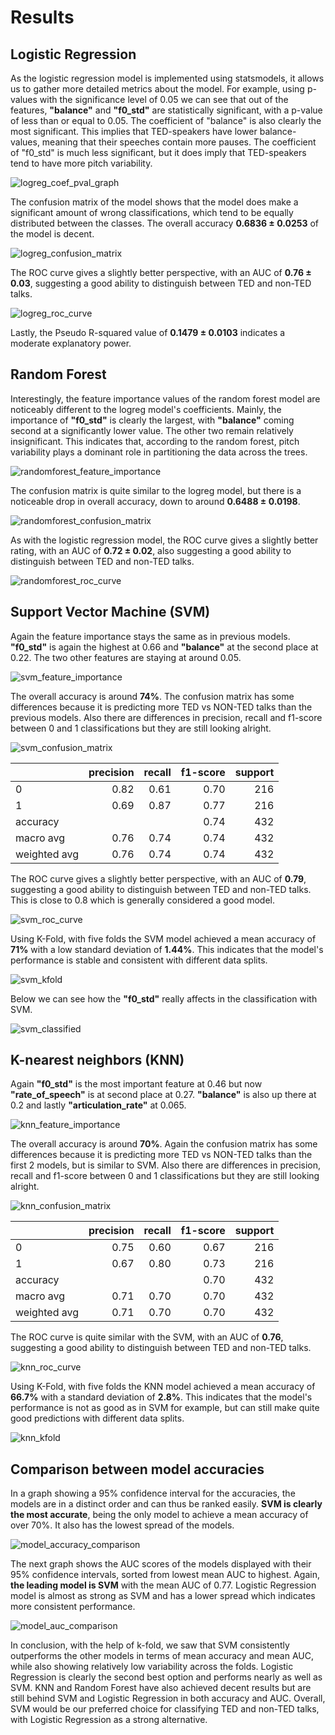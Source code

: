 # Results

## Logistic Regression

As the logistic regression model is implemented using statsmodels, it allows us to gather more detailed metrics about the model.
For example, using p-values with the significance level of 0.05 we can see that out of the features, **"balance"** and **"f0_std"** are statistically significant, with a p-value of less than or equal to 0.05. The coefficient of "balance" is also clearly the most significant. This implies that TED-speakers have lower balance-values, meaning that their speeches contain more pauses. The coefficient of "f0_std" is much less significant, but it does imply that TED-speakers tend to have more pitch variability.

![logreg_coef_pval_graph](./images/logreg_coef_pval_graph.png)

The confusion matrix of the model shows that the model does make a significant amount of wrong classifications, which tend to be equally distributed between the classes. The overall accuracy **0.6836 ± 0.0253** of the model is decent.

![logreg_confusion_matrix](./images/logreg_confusion_matrix.png)

The ROC curve gives a slightly better perspective, with an AUC of **0.76 ± 0.03**, suggesting a good ability to distinguish between TED and non-TED talks.

![logreg_roc_curve](./images/logreg_roc_curve.png)

Lastly, the Pseudo R-squared value of **0.1479 ± 0.0103** indicates a moderate explanatory power.

## Random Forest

Interestingly, the feature importance values of the random forest model are noticeably different to the logreg model's coefficients. Mainly, the importance of **"f0_std"** is clearly the largest, with **"balance"** coming second at a significantly lower value. The other two remain relatively insignificant. This indicates that, according to the random forest, pitch variability plays a dominant role in partitioning the data across the trees.

![randomforest_feature_importance](./images/randomforest_feature_importance.png)

The confusion matrix is quite similar to the logreg model, but there is a noticeable drop in overall accuracy, down to around **0.6488 ± 0.0198**.

![randomforest_confusion_matrix](./images/randomforest_confusion_matrix.png)

As with the logistic regression model, the ROC curve gives a slightly better rating, with an AUC of **0.72 ± 0.02**, also suggesting a good ability to distinguish between TED and non-TED talks.

![randomforest_roc_curve](./images/randomforest_roc_curve.png)

## Support Vector Machine (SVM)

Again the feature importance stays the same as in previous models. **"f0_std"** is again the highest at 0.66 and **"balance"** at the second place at 0.22. The two other features are staying at around 0.05.

![svm_feature_importance](./images/svm_feature_importance.png)

The overall accuracy is around **74%**. The confusion matrix has some differences because it is predicting more TED vs NON-TED talks than the previous models. Also there are differences in precision, recall and f1-score between 0 and 1 classifications but they are still looking alright.

![svm_confusion_matrix](./images/svm_confusion_matrix.png)

|              |   precision |   recall |   f1-score |    support |
|:-------------|------------:|---------:|-----------:|-----------:|
| 0            |    0.82     | 0.61     |   0.70     | 216        |
| 1            |    0.69     | 0.87     |   0.77     | 216        |
| accuracy     |             |          |   0.74     | 432        |
| macro avg    |    0.76     | 0.74     |   0.74     | 432        |
| weighted avg |    0.76     | 0.74     |   0.74     | 432        |

The ROC curve gives a slightly better perspective, with an AUC of **0.79**, suggesting a good ability to distinguish between TED and non-TED talks. This is close to 0.8 which is generally considered a good model.

![svm_roc_curve](./images/svm_roc_curve.png)

Using K-Fold, with five folds the SVM model achieved a mean accuracy of **71%** with a low standard deviation of **1.44%**. This indicates that the model's performance is stable and consistent with different data splits.

![svm_kfold](./images/svm_kfold.png)

Below we can see how the **"f0_std"** really affects in the classification with SVM.

![svm_classified](./images/svm_classified.png)

## K-nearest neighbors (KNN)

Again **"f0_std"** is the most important feature at 0.46 but now **"rate_of_speech"** is at second place at 0.27. **"balance"** is also up there at 0.2 and lastly **"articulation_rate"** at 0.065.

![knn_feature_importance](./images/knn_feature_importance.png)

The overall accuracy is around **70%**. Again the confusion matrix has some differences because it is predicting more TED vs NON-TED talks than the first 2 models, but is similar to SVM. Also there are differences in precision, recall and f1-score between 0 and 1 classifications but they are still looking alright.

![knn_confusion_matrix](./images/knn_confusion_matrix.png)

|              |   precision |   recall |   f1-score |    support |
|:-------------|------------:|---------:|-----------:|-----------:|
| 0            |    0.75     | 0.60     |   0.67     | 216        |
| 1            |    0.67     | 0.80     |   0.73     | 216        |
| accuracy     |             |          |   0.70     | 432        |
| macro avg    |    0.71     | 0.70     |   0.70     | 432        |
| weighted avg |    0.71     | 0.70     |   0.70     | 432        |

The ROC curve is quite similar with the SVM, with an AUC of **0.76**, suggesting a good ability to distinguish between TED and non-TED talks.

![knn_roc_curve](./images/knn_roc_curve.png)

Using K-Fold, with five folds the KNN model achieved a mean accuracy of **66.7%** with a standard deviation of **2.8%**. This indicates that the model's performance is not as good as in SVM for example, but can still make quite good predictions with different data splits.

![knn_kfold](./images/knn_kfold.png)

## Comparison between model accuracies

In a graph showing a 95% confidence interval for the accuracies, the models are in a distinct order and can thus be ranked easily. **SVM is clearly the most accurate**, being the only model to achieve a mean accuracy of over 70%. It also has the lowest spread of the models.

![model_accuracy_comparison](./images/model_accuracy_comparison.png)

The next graph shows the AUC scores of the models displayed with their 95% confidence intervals, sorted from lowest mean AUC to highest. Again, **the leading model is SVM** with the mean AUC of 0.77. Logistic Regression model is almost as strong as SVM and has a lower spread which indicates more consistent performance.

![model_auc_comparison](./images/model_auc_comparison.png)

In conclusion, with the help of k-fold, we saw that SVM consistently outperforms the other models in terms of mean accuracy and mean AUC, while also showing relatively low variability across the folds. Logistic Regression is clearly the second best option and performs nearly as well as SVM. KNN and Random Forest have also achieved decent results but are still behind SVM and Logistic Regression in both accuracy and AUC. Overall, SVM would be our preferred choice for classifying TED and non-TED talks, with Logistic Regression as a strong alternative.